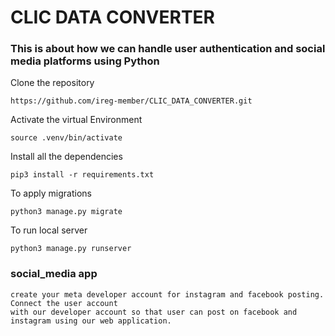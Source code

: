 # CLIC DATA CONVERTER
### This is about how we can handle user authentication and social media platforms using Python
Clone the repository
```
https://github.com/ireg-member/CLIC_DATA_CONVERTER.git
```

Activate the virtual Environment
```
source .venv/bin/activate
```

Install all the dependencies
```
pip3 install -r requirements.txt
```

To apply migrations
```
python3 manage.py migrate
```
To run local server

```
python3 manage.py runserver
```

### social_media app
```angular2html
create your meta developer account for instagram and facebook posting. Connect the user account 
with our developer account so that user can post on facebook and instagram using our web application.
```
